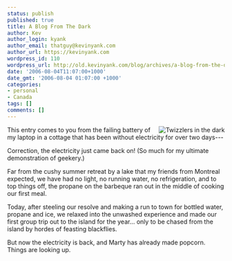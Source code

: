 ```yaml
---
status: publish
published: true
title: A Blog From The Dark
author: Kev
author_login: kyank
author_email: thatguy@kevinyank.com
author_url: https://kevinyank.com
wordpress_id: 110
wordpress_url: http://old.kevinyank.com/blog/archives/a-blog-from-the-dark/
date: '2006-08-04T11:07:00+1000'
date_gmt: '2006-08-04 01:07:00 +1000'
categories:
- personal
- Canada
tags: []
comments: []
---
```

<p><a href="https://www.flickr.com/photos/sentience/206115078/"><img align="right" title="Twizzlers in the dark" alt="Twizzlers in the dark" src="https://static.flickr.com/88/206115078_317b795f3b_m.jpg" /></a>This entry comes to you from the failing battery of my laptop in a cottage that has been without electricity for over two days---</p>
<p>Correction, the electricity just came back on! (So much for my ultimate demonstration of geekery.)</p>
<p>Far from the cushy summer retreat by a lake that my friends from Montreal expected, we have had no light, no running water, no refrigeration, and to top things off, the propane on the barbeque ran out in the middle of cooking our first meal.</p>
<p>Today, after steeling our resolve and making a run to town for bottled water, propane and ice, we relaxed into the unwashed experience and made our first group trip out to the island for the year... only to be chased from the island by hordes of feasting blackflies.</p>
<p>But now the electricity is back, and Marty has already made popcorn. Things are looking up.</p>
